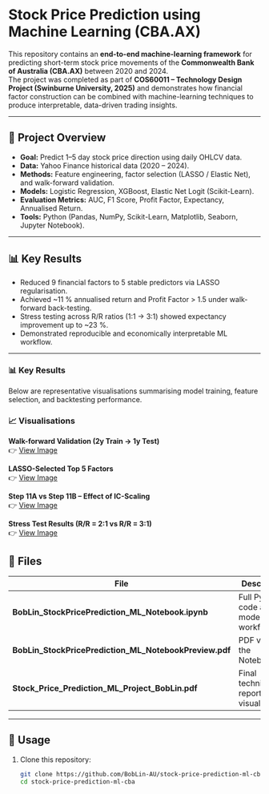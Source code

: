 # Stock Price Prediction using Machine Learning (CBA.AX)

This repository contains an **end-to-end machine-learning framework** for predicting short-term stock price movements of the **Commonwealth Bank of Australia (CBA.AX)** between 2020 and 2024.  
The project was completed as part of **COS60011 – Technology Design Project (Swinburne University, 2025)** and demonstrates how financial factor construction can be combined with machine-learning techniques to produce interpretable, data-driven trading insights.

---

## 🧩 Project Overview
- **Goal:** Predict 1–5 day stock price direction using daily OHLCV data.  
- **Data:** Yahoo Finance historical data (2020 – 2024).  
- **Methods:** Feature engineering, factor selection (LASSO / Elastic Net), and walk-forward validation.  
- **Models:** Logistic Regression, XGBoost, Elastic Net Logit (Scikit-Learn).  
- **Evaluation Metrics:** AUC, F1 Score, Profit Factor, Expectancy, Annualised Return.  
- **Tools:** Python (Pandas, NumPy, Scikit-Learn, Matplotlib, Seaborn, Jupyter Notebook).

---

## 📊 Key Results
- Reduced 9 financial factors to 5 stable predictors via LASSO regularisation.  
- Achieved ~11 % annualised return and Profit Factor > 1.5 under walk-forward back-testing.  
- Stress testing across R/R ratios (1:1 → 3:1) showed expectancy improvement up to ~23 %.  
- Demonstrated reproducible and economically interpretable ML workflow.

---

### 📊 Key Results
Below are representative visualisations summarising model training, feature selection, and backtesting performance.

### 📈 Visualisations

**Walk-forward Validation (2y Train → 1y Test)**  
👉 [View Image](images/figure1_walkforward.png)

**LASSO-Selected Top 5 Factors**  
👉 [View Image](images/figure2_lasso.png)

**Step 11A vs Step 11B – Effect of IC-Scaling**  
👉 [View Image](images/figure3_ic_scaling.png)

**Stress Test Results (R/R = 2:1 vs R/R = 3:1)**  
👉 [View Image](images/figure4_rr_stress.png)

## 🧠 Files
| File | Description |
|------|-------------|
| **BobLin_StockPricePrediction_ML_Notebook.ipynb** | Full Python code and model workflow |
| **BobLin_StockPricePrediction_ML_NotebookPreview.pdf** | PDF view of the Notebook |
| **Stock_Price_Prediction_ML_Project_BobLin.pdf** | Final technical report and visualisations |

---

## 🚀 Usage
1. Clone this repository:  
   ```bash
   git clone https://github.com/BobLin-AU/stock-price-prediction-ml-cba.git
   cd stock-price-prediction-ml-cba
